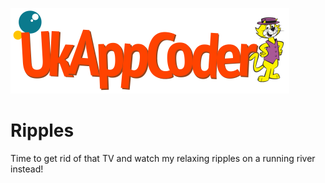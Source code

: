 ![Request_response_sequence_diagram](https://github.com/PaulGreer1/WebsiteLamp/blob/main/UKAPPCODER_002.png)

# Ripples
Time to get rid of that TV and watch my relaxing ripples on a running river instead!

